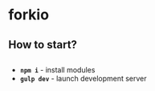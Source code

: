# forkio

## How to start?


## 

* **`npm i`** - install modules
* **`gulp dev`** - launch development server
